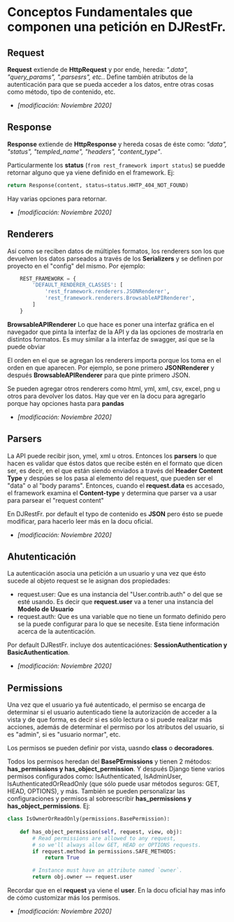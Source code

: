 # Conceptos Fundamentales que componen una petición en DJRestFr.

## Request
**Request** extiende de **HttpRequest** y por ende, hereda: *".data", "query_params", ".parsesrs", etc.*.
Define también atributos de la autenticación para que se pueda acceder a los datos, entre otras cosas como método, tipo de contenido, etc.

- *[modificación: Noviembre 2020]*

## Response
**Response** extiende de **HttpResponse** y hereda cosas de éste como: *"data", "status", "templed_name", "headers", "content_type"*.

Particularmente los **status** (`from rest_framework import status`) se puedde retornar alguno que ya viene definido en el framework. Ej: 
```python
return Response(content, status=status.HHTP_404_NOT_FOUND)
```
Hay varias opciones para retornar.

- *[modificación: Noviembre 2020]*

## Renderers
Así como se reciben datos de múltiples formatos, los renderers son los que devuelven los datos parseados a través de los **Serializers** y se definen por proyecto en el "config" del mismo. Por ejemplo:
```python
    REST_FRAMEWORK = {
        'DEFAULT_RENDERER_CLASSES': [
            'rest_framework.renderers.JSONRenderer',
            'rest_framework.renderers.BrowsableAPIRenderer',
        ]
    }
```
**BrowsableAPIRenderer** Lo que hace es poner una interfaz gráfica en el navegador que pinta la interfaz de la API y da las opciones de mostrarla en distintos formatos. Es muy similar a la interfaz de swagger, así que se la puede obviar

El orden en el que se agregan los renderers importa porque los toma en el orden en que aparecen. Por ejemplo, se pone primero **JSONRenderer** y después **BrowsableAPIRenderer** para que pinte primero JSON.

Se pueden agregar otros renderers como html, yml, xml, csv, excel, png u otros para devolver los datos. Hay que ver en la docu para agregarlo porque hay opciones hasta para **pandas**


- *[modificación: Noviembre 2020]*

## Parsers
La API puede recibir json, ymel, xml u otros. Entonces los **parsers** lo que hacen es validar que éstos datos que recibe estén en el formato que dicen ser, es decir, en el que están siendo enviados a través del **Header Content Type** y despúes se los pasa al elemento del request, que pueden ser el "data" o al "body params".
Entonces, cuando el **request.data** es accesado, el framework examina el **Content-type** y determina que parser va a usar para parsear el "request content"

En DJRestFr. por default el typo de contenido es **JSON** pero ésto se puede modificar, para hacerlo leer más en la docu oficial.


- *[modificación: Noviembre 2020]*

## Ahutenticación
La autenticación asocia una petición a un usuario y una vez que ésto sucede al objeto request se le asignan dos propiedades:

- request.user: Que es una instancia del "User.contrib.auth" o del que se esté usando. Es decir que **request.user** va a tener una instancia del **Modelo de Usuario**
- request.auth: Que es una variable que no tiene un formato definido pero se la puede configurar para lo que se necesite. Esta tiene información acerca de la autenticación.

Por default DJRestFr. incluye dos autenticaciónes: **SessionAuthentication y BasicAuthentication**.


- *[modificación: Noviembre 2020]*

## Permissions
Una vez que el usuario ya fué autenticado, el permiso se encarga de determinar si el usuario autenticado tiene la autorización de acceder a la vista y de que forma, es decir si es sólo lectura o si puede realizar más acciones, además de determinar el permiso por los atributos del usuario, si es "admin", si es "usuario normar", etc.

Los permisos se pueden definir por vista, uasndo **class** o **decoradores**.

Todos los permisos heredan del **BasePErmissions** y tienen 2 métodos: **has_permissions y has_object_permission**. Y después Django tiene varios permisos configurados como: IsAuthenticated, IsAdminUser, IsAuthenticatedOrReadOnly (que sólo puede usar métodos seguros: GET, HEAD, OPTIONS), y más. También se pueden personalizar las configuraciones y permisos al sobreescribir **has_permissions y has_object_permissions**. Ej:
```python
class IsOwnerOrReadOnly(permissions.BasePermission):
  
    def has_object_permission(self, request, view, obj):
        # Read permissions are allowed to any request,
        # so we'll always allow GET, HEAD or OPTIONS requests.
        if request.method in permissions.SAFE_METHODS:
            return True

        # Instance must have an attribute named `owner`.
        return obj.owner == request.user
```
Recordar que en el **request** ya viene el **user**. 
En la docu oficial hay mas info de cómo customizar más los permisos.

- *[modificación: Noviembre 2020]*